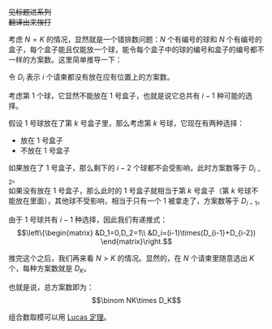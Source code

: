 ~~见标题进系列~~  
~~翻译出来挨打~~

考虑 $N=K$ 的情况，显然就是一个错排数问题：$N$ 个有编号的球和 $N$ 个有编号的盒子，每个盒子能且仅能放一个球，能令每个盒子中的球的编号和盒子的编号都不一样的方案数。这里简单推导一下：

令 $D_i$ 表示 $i$ 个请柬都没有放在应有位置上的方案数。

考虑第 $1$ 个球，它显然不能放在 $1$ 号盒子，也就是说它总共有 $i-1$ 种可能的选择。

假设 $1$ 号球放在了第 $k$ 号盒子里，那么考虑第 $k$ 号球，它现在有两种选择：
- 放在 $1$ 号盒子
- 不放在 $1$ 号盒子

如果放在了 $1$ 号盒子，那么剩下的 $i-2$ 个球都不会受影响，此时方案数等于 $D_{i-2}$。  
如果没有放在 $1$ 号盒子，那么此时的 $1$ 号盒子就相当于第 $k$ 号盒子（第 $k$ 号球不能放在里面），其他球不受影响，相当于只有一个 $1$ 被拿走了，方案数等于 $D_{i-1}$。

由于 $1$ 号球共有 $i-1$ 种选择，因此我们有递推式：
$$\left\{\begin{matrix}
&D_1=0,D_2=1\\
&D_i=(i-1)\times(D_{i-1}+D_{i-2})
\end{matrix}\right.$$

推完这个之后，我们再来看 $N>K$ 的情况。显然的，在 $N$ 个请柬里随意选出 $K$ 个，每种方案数就是 $D_K$。

也就是说，总方案数即为：
$$\binom NK\times D_K$$

组合数取模可以用 [Lucas 定理](https://www.luogu.com.cn/problem/P3807)。